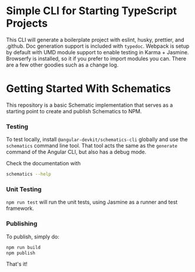 # Simple CLI for Starting TypeScript Projects
This CLI will generate a boilerplate project with eslint, husky, prettier, and .github.
Doc generation support is included with `typedoc`. Webpack is setup by default with UMD module support
to enable testing in Karma + Jasmine. Browserfy is installed, so it if you prefer to import
modules you can. There are a few other goodies such as a change log.

# Getting Started With Schematics

This repository is a basic Schematic implementation that serves as a starting point to create and publish Schematics to NPM.

### Testing

To test locally, install `@angular-devkit/schematics-cli` globally and use the `schematics` command line tool. That tool acts the same as the `generate` command of the Angular CLI, but also has a debug mode.

Check the documentation with
```bash
schematics --help
```

### Unit Testing

`npm run test` will run the unit tests, using Jasmine as a runner and test framework.

### Publishing

To publish, simply do:

```bash
npm run build
npm publish
```

That's it!

